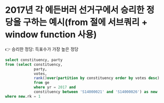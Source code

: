 # 2017년 각 에든버러 선거구에서 승리한 정당을 구하는 예시(from 절에 서브쿼리 +  window function 사용)

<aside>
👉 승리한 정당: 득표수가 가장 높은 정당

</aside>

```sql
select constituency, party 
from (select constituency, 
             party, 
             votes, 
             rank()over(partition by constituency order by votes desc) rk 
             from ge 
             where yr = 2017 and 
             constituency between 'S14000021' and 'S14000026') as new 
where new.rk = 1
```
